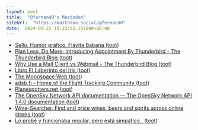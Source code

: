 ```yaml
---
layout: post
title:  "@fernand0's Mastodon"
siteUrl:  "https://mastodon.social/@fernand0"
date:  2024-09-22 15:23:52.157000+00:00
---
```

*  [Sello. Humor gráfico. Flavita Babana ](https://avecesunafoto.wordpress.com/2024/09/22/sello-humor-grafico-flavita-babana) ([toot](https://mastodon.social/@fernand0/113181893076922988))
*  [Plan Less, Do More: Introducing Appointment By Thunderbird - The Thunderbird Blog ](https://blog.thunderbird.net/2024/08/plan-less-do-more-introducing-appointment-by-thunderbird) ([toot](https://mastodon.social/@fernand0/113181812873045199))
*  [Why Use a Mail Client vs Webmail - The Thunderbird Blog ](https://blog.thunderbird.net/2024/09/why-use-a-mail-client-vs-webmail) ([toot](https://mastodon.social/@fernand0/113181649467764113))
*  [Libro El Laberinto del Iris ](https://fotografiasenmovimiento.wordpress.com/2024/09/22/libro-el-laberinto-del-iris) ([toot](https://mastodon.social/@fernand0/113181628225563289))
*  [The Monospace Web ](https://owickstrom.github.io/the-monospace-web) ([toot](https://mastodon.social/@fernand0/113180954881328493))
*  [adsb.fi - Home of the Flight Tracking Community ](https://adsb.fi) ([toot](https://mastodon.social/@fernand0/113180697707088502))
*  [Planespotters.net ](https://www.planespotters.net) ([toot](https://mastodon.social/@fernand0/113180417193165594))
*  [The OpenSky Network API documentation — The OpenSky Network API 1.4.0 documentation ](http://openskynetwork.github.io/opensky-api) ([toot](https://mastodon.social/@fernand0/113180348305243194))
*  [Wine-Searcher. Find and price wines, beers and spirits across online stores ](https://www.wine-searcher.com) ([toot](https://mastodon.social/@fernand0/113180077048367993))
*  [Lo probé y funcionaba regular, pero está simpático.. ](https://mastodon.social/@fernand0/113179701913590795) ([toot](https://mastodon.social/@fernand0/113179701913590795))
